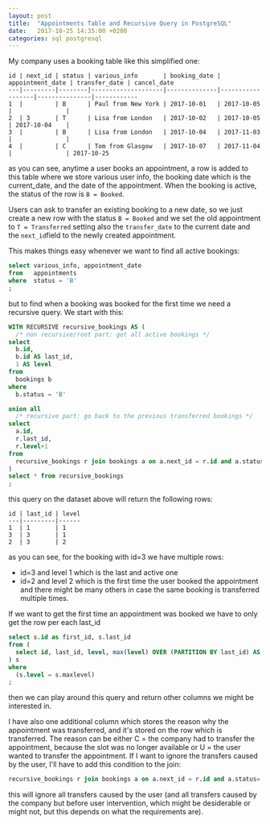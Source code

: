 ```yaml
---
layout: post
title:  "Appointments Table and Recursive Query in PostgreSQL"
date:   2017-10-25 14:35:00 +0200
categories: sql postgresql
---
```

My company uses a booking table like this simplified one:

````
id | next_id | status | various_info       | booking_date | appointment_date | transfer_date | cancel_date
---|---------|--------|--------------------|--------------|------------------|---------------|------------
1  |         | B      | Paul from New York | 2017-10-01   | 2017-10-05       |               |
2  | 3       | T      | Lisa from London   | 2017-10-02   | 2017-10-05       | 2017-10-04    |
3  |         | B      | Lisa from London   | 2017-10-04   | 2017-11-03       |               |
4  |         | C      | Tom from Glasgow   | 2017-10-07   | 2017-11-04       |               | 2017-10-25
````

as you can see, anytime a user books an appointment, a row is added to this table where we store various user info, the booking date which is the current_date, and the date of the appointment. When the booking is active, the status of the row is `B = Booked`.

Users can ask to transfer an existing booking to a new date, so we just create a new row with the status `B = Booked` and we set the old appointment to `T = Transferred` setting also the `transfer_date` to the current date and the `next_id`field to the newly created appointment.

This makes things easy whenever we want to find all active bookings:

````sql
select various_info, appointment_date
from   appointments
where  status = 'B'
;
````

but to find when a booking was booked for the first time we need a recursive query. We start with this:

````sql
WITH RECURSIVE recursive_bookings AS (
  /* non recursive/root part: get all active bookings */
select
  b.id,
  b.id AS last_id,
  1 AS level
from
  bookings b
where
  b.status = 'B'

union all
  /* recursive part: go back to the previous transferred bookings */
select
  a.id,
  r.last_id,
  r.level+1
from
  recursive_bookings r join bookings a on a.next_id = r.id and a.status='T'
)
select * from recursive_bookings
;
````

this query on the dataset above will return the following rows:

````
id | last_id | level
---|---------|------
1  | 1       | 1
3  | 3       | 1
2  | 3       | 2
````

as you can see, for the booking with id=3 we have multiple rows:
- id=3 and level 1 which is the last and active one
- id=2 and level 2 which is the first time the user booked the appointment
and there might be many others in case the same booking is transferred multiple times.

If we want to get the first time an appointment was booked we have to only get the row per each last_id

````sql
select s.id as first_id, s.last_id
from (
  select id, last_id, level, max(level) OVER (PARTITION BY last_id) AS maxlevel FROM recursive_bookings
) s
where
  (s.level = s.maxlevel)
;
````

then we can play around this query and return other columns we might be interested in.

I have also one additional column which stores the reason why the appointment was transferred, and it's stored on the row which is transferred. The reason can be either C = the company had to transfer the appointment, because the slot
was no longer available or U = the user wanted to transfer the appointment. If I want to ignore the transfers caused by the user, I'll have to add this condition to the join:

````sql
recursive_bookings r join bookings a on a.next_id = r.id and a.status='T' and a.reason='C'
````

this will ignore all transfers caused by the user (and all transfers caused by the company but before user intervention, which might be desiderable or might not, but this depends on what the requirements are).
